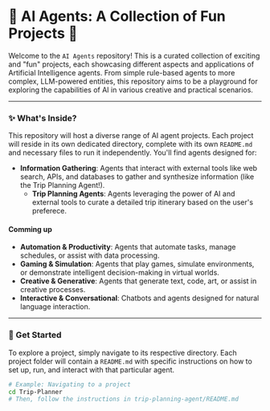 # 🤖 AI Agents: A Collection of Fun Projects 🧠

Welcome to the `AI Agents` repository! This is a curated collection of exciting and "fun" projects, each showcasing different aspects and applications of Artificial Intelligence agents. From simple rule-based agents to more complex, LLM-powered entities, this repository aims to be a playground for exploring the capabilities of AI in various creative and practical scenarios.

---

### ✨ What's Inside?

This repository will host a diverse range of AI agent projects. Each project will reside in its own dedicated directory, complete with its own `README.md` and necessary files to run it independently. You'll find agents designed for:

* **Information Gathering**: Agents that interact with external tools like web search, APIs, and databases to gather and synthesize information (like the Trip Planning Agent!).
  * **Trip Planning Agents**: Agents leveraging the power of AI and external tools to curate a detailed trip itinerary based on the user's preferece.  

#### Comming up
* **Automation & Productivity**: Agents that automate tasks, manage schedules, or assist with data processing.
* **Gaming & Simulation**: Agents that play games, simulate environments, or demonstrate intelligent decision-making in virtual worlds.
* **Creative & Generative**: Agents that generate text, code, art, or assist in creative processes.
* **Interactive & Conversational**: Chatbots and agents designed for natural language interaction.

---

### 🚀 Get Started

To explore a project, simply navigate to its respective directory. Each project folder will contain a `README.md` with specific instructions on how to set up, run, and interact with that particular agent.

```bash
# Example: Navigating to a project
cd Trip-Planner
# Then, follow the instructions in trip-planning-agent/README.md
